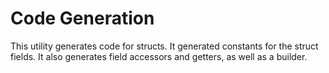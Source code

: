 # Code Generation

This utility generates code for structs. 
It generated constants for the struct fields.
It also generates field accessors and getters, as well as a builder. 


